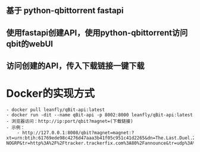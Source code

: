 ## 基于 python-qbittorrent fastapi
## 使用fastapi创建API，使用python-qbittorrent访问qbit的webUI
## 访问创建的API，传入下载链接一键下载

# Docker的实现方式
    - docker pull leanfly/qBit-api:latest
    - docker run -dit --name qBit-api -p 8002:8000 leanfly/qBit-api:latest
    - 浏览器访问：http://ip:port/qbit?magnet=(下载链接)
    - 示例：
        - http://127.0.0.1:8008/qbit?magnet=magnet:?xt=urn:btih:61769ede98c4276d47aaa3b41f05c951c41d2265&dn=The.Last.Duel.2021.1080p.WEBRip.DD2.0.x264-NOGRP&tr=http%3A%2F%2Ftracker.trackerfix.com%3A80%2Fannounce&tr=udp%3A%2F%2F9.rarbg.me%3A2820&tr=udp%3A%2F%2F9.rarbg.to%3A2770&tr=udp%3A%2F%2Ftracker.thinelephant.org%3A12800&tr=udp%3A%2F%2Ftracker.fatkhoala.org%3A13800